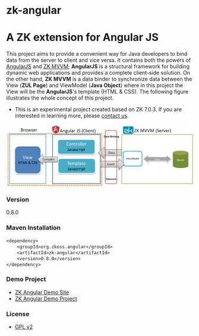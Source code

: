 zk-angular
==========

# A ZK extension for Angular JS

This project aims to provide a convenient way for Java developers to bind data from the server to client and vice versa.
It contains both the powers of [AngularJS][angularjs] and [ZK MVVM][mvvm]; __AngularJS__ 
is a structural framework for building dynamic web applications and provides a complete client-side solution. On the other hand, 
__ZK MVVM__ is a data binder to synchronize data between the View (__ZUL Page__) and ViewModel (__Java Object__) where
in this project the View will be the __AngularJS__'s template (HTML & CSS). The following figure illustrates the whole concept of this project.

 * This is an experimental project created based on ZK 7.0.3. If you are interested in learning more, please [contact us](mailto:info@zkoss.org).
 
![ZK Angular Architecture](https://raw.githubusercontent.com/zkoss/zk-angular-demo/master/src/main/webapp/img/zk-ng-architecture.png)

### Version

0.8.0

### Maven Installation
	
	<dependency>
		<groupId>org.zkoss.angular</groupId>
		<artifactId>zk-angular</artifactId>
		<version>0.8.0</version>
	</dependency>

### Demo Project

 *  [ZK Angular Demo Site](http://www.zkoss.org/zk-angular-demo)
 *  [ZK Angular Demo Project](https://github.com/zkoss/zk-angular-demo)
	
### License

 * [GPL v2](http://www.gnu.org/licenses/gpl-2.0.html)

 
[angularjs]: https://angularjs.org/
[zk]: http://www.zkoss.org
[mvvm]: http://books.zkoss.org/wiki/ZK%20Developer's%20Reference/MVVM
[bootstrap]: http://getbootstrap.com/